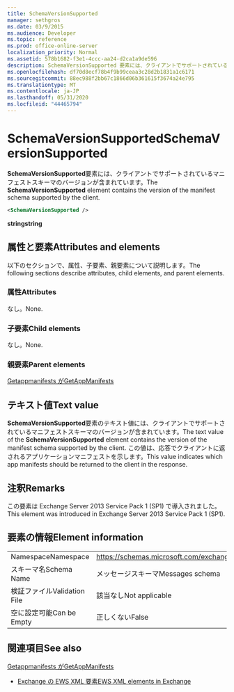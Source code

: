 ```yaml
---
title: SchemaVersionSupported
manager: sethgros
ms.date: 03/9/2015
ms.audience: Developer
ms.topic: reference
ms.prod: office-online-server
localization_priority: Normal
ms.assetid: 578b1682-f3e1-4ccc-aa24-d2ca1a9de596
description: SchemaVersionSupported 要素には、クライアントでサポートされているマニフェストスキーマのバージョンが含まれています。
ms.openlocfilehash: df70d8ecf78b4f9b99ceaa3c28d2b1831a1c6171
ms.sourcegitcommit: 88ec988f2bb67c1866d06b361615f3674a24e795
ms.translationtype: MT
ms.contentlocale: ja-JP
ms.lasthandoff: 05/31/2020
ms.locfileid: "44465794"
---
```

# <a name="schemaversionsupported"></a><span data-ttu-id="ca7bf-103">SchemaVersionSupported</span><span class="sxs-lookup"><span data-stu-id="ca7bf-103">SchemaVersionSupported</span></span>

<span data-ttu-id="ca7bf-104">**SchemaVersionSupported**要素には、クライアントでサポートされているマニフェストスキーマのバージョンが含まれています。</span><span class="sxs-lookup"><span data-stu-id="ca7bf-104">The **SchemaVersionSupported** element contains the version of the manifest schema supported by the client.</span></span> 
  
```XML
<SchemaVersionSupported />
```

 <span data-ttu-id="ca7bf-105">**string**</span><span class="sxs-lookup"><span data-stu-id="ca7bf-105">**string**</span></span>
## <a name="attributes-and-elements"></a><span data-ttu-id="ca7bf-106">属性と要素</span><span class="sxs-lookup"><span data-stu-id="ca7bf-106">Attributes and elements</span></span>

<span data-ttu-id="ca7bf-107">以下のセクションで、属性、子要素、親要素について説明します。</span><span class="sxs-lookup"><span data-stu-id="ca7bf-107">The following sections describe attributes, child elements, and parent elements.</span></span>
  
### <a name="attributes"></a><span data-ttu-id="ca7bf-108">属性</span><span class="sxs-lookup"><span data-stu-id="ca7bf-108">Attributes</span></span>

<span data-ttu-id="ca7bf-109">なし。</span><span class="sxs-lookup"><span data-stu-id="ca7bf-109">None.</span></span>
  
### <a name="child-elements"></a><span data-ttu-id="ca7bf-110">子要素</span><span class="sxs-lookup"><span data-stu-id="ca7bf-110">Child elements</span></span>

<span data-ttu-id="ca7bf-111">なし。</span><span class="sxs-lookup"><span data-stu-id="ca7bf-111">None.</span></span>
  
### <a name="parent-elements"></a><span data-ttu-id="ca7bf-112">親要素</span><span class="sxs-lookup"><span data-stu-id="ca7bf-112">Parent elements</span></span>

[<span data-ttu-id="ca7bf-113">Getappmanifests が</span><span class="sxs-lookup"><span data-stu-id="ca7bf-113">GetAppManifests</span></span>](getappmanifests.md)
  
## <a name="text-value"></a><span data-ttu-id="ca7bf-114">テキスト値</span><span class="sxs-lookup"><span data-stu-id="ca7bf-114">Text value</span></span>

<span data-ttu-id="ca7bf-115">**SchemaVersionSupported**要素のテキスト値には、クライアントでサポートされているマニフェストスキーマのバージョンが含まれています。</span><span class="sxs-lookup"><span data-stu-id="ca7bf-115">The text value of the **SchemaVersionSupported** element contains the version of the manifest schema supported by the client.</span></span> <span data-ttu-id="ca7bf-116">この値は、応答でクライアントに返されるアプリケーションマニフェストを示します。</span><span class="sxs-lookup"><span data-stu-id="ca7bf-116">This value indicates which app manifests should be returned to the client in the response.</span></span> 
  
## <a name="remarks"></a><span data-ttu-id="ca7bf-117">注釈</span><span class="sxs-lookup"><span data-stu-id="ca7bf-117">Remarks</span></span>

<span data-ttu-id="ca7bf-118">この要素は Exchange Server 2013 Service Pack 1 (SP1) で導入されました。</span><span class="sxs-lookup"><span data-stu-id="ca7bf-118">This element was introduced in Exchange Server 2013 Service Pack 1 (SP1).</span></span>
  
## <a name="element-information"></a><span data-ttu-id="ca7bf-119">要素の情報</span><span class="sxs-lookup"><span data-stu-id="ca7bf-119">Element information</span></span>

|||
|:-----|:-----|
|<span data-ttu-id="ca7bf-120">Namespace</span><span class="sxs-lookup"><span data-stu-id="ca7bf-120">Namespace</span></span>  <br/> | https://schemas.microsoft.com/exchange/services/2006/messages  <br/> |
|<span data-ttu-id="ca7bf-121">スキーマ名</span><span class="sxs-lookup"><span data-stu-id="ca7bf-121">Schema Name</span></span>  <br/> |<span data-ttu-id="ca7bf-122">メッセージスキーマ</span><span class="sxs-lookup"><span data-stu-id="ca7bf-122">Messages schema</span></span>  <br/> |
|<span data-ttu-id="ca7bf-123">検証ファイル</span><span class="sxs-lookup"><span data-stu-id="ca7bf-123">Validation File</span></span>  <br/> |<span data-ttu-id="ca7bf-124">該当なし</span><span class="sxs-lookup"><span data-stu-id="ca7bf-124">Not applicable</span></span>  <br/> |
|<span data-ttu-id="ca7bf-125">空に設定可能</span><span class="sxs-lookup"><span data-stu-id="ca7bf-125">Can be Empty</span></span>  <br/> |<span data-ttu-id="ca7bf-126">正しくない</span><span class="sxs-lookup"><span data-stu-id="ca7bf-126">False</span></span>  <br/> |
   
## <a name="see-also"></a><span data-ttu-id="ca7bf-127">関連項目</span><span class="sxs-lookup"><span data-stu-id="ca7bf-127">See also</span></span>



[<span data-ttu-id="ca7bf-128">Getappmanifests が</span><span class="sxs-lookup"><span data-stu-id="ca7bf-128">GetAppManifests</span></span>](getappmanifests.md)


- [<span data-ttu-id="ca7bf-129">Exchange の EWS XML 要素</span><span class="sxs-lookup"><span data-stu-id="ca7bf-129">EWS XML elements in Exchange</span></span>](ews-xml-elements-in-exchange.md)

